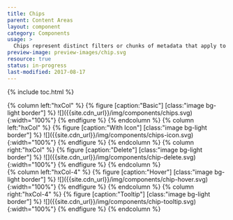 ```yaml
---
title: Chips
parent: Content Areas
layout: component
category: Components
usage: >
  Chips represent distinct filters or chunks of metadata that apply to the currently viewed component. Chips provide the user with the visual understading of these chunks as well as the ability to interact with them. Examples of this pattern included displaying tags and search terms.
preview-image: preview-images/chip.svg
resource: true
status: in-progress
last-modified: 2017-08-17
---
```


{% include toc.html %}

<div class="hxRow">
{% column left:"hxCol" %}
{% figure [caption:"Basic"] [class:"image bg-light border"] %}
![]({{site.cdn_url}}/img/components/chips.svg){:width="100%"}
{% endfigure %}
{% endcolumn %}
{% column left:"hxCol" %}
{% figure [caption:"With Icon"] [class:"image bg-light border"] %}
![]({{site.cdn_url}}/img/components/chips-icon.svg){:width="100%"}
{% endfigure %}
{% endcolumn %}
{% column right:"hxCol" %}
{% figure [caption:"Delete"] [class:"image bg-light border"] %}
![]({{site.cdn_url}}/img/components/chip-delete.svg){:width="100%"}
{% endfigure %}
{% endcolumn %}
</div>
<div class="hxRow">
{% column left:"hxCol-4" %}
{% figure [caption:"Hover"] [class:"image bg-light border"] %}
![]({{site.cdn_url}}/img/components/chip-hover.svg){:width="100%"}
{% endfigure %}
{% endcolumn %}
{% column right:"hxCol-4" %}
{% figure [caption:"Tooltip"] [class:"image bg-light border"] %}
![]({{site.cdn_url}}/img/components/chip-tooltip.svg){:width="100%"}
{% endfigure %}
{% endcolumn %}
</div>

